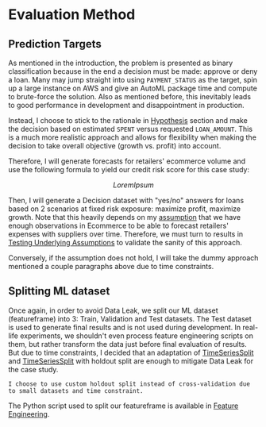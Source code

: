 # Evaluation Method

## Prediction Targets
As mentioned in the introduction, the problem is presented as binary classification because in the end a decision must be made: approve or deny a loan. Many may jump straight into using `PAYMENT_STATUS` as the target, spin up a large instance on AWS and give an AutoML package time and compute to brute-force the solution. Also as mentioned before, this inevitably leads to good performance in development and disappointment in production.

Instead, I choose to stick to the rationale in [Hypothesis](./hypothesis.md) section and make the decision based on estimated `SPENT` versus requested `LOAN_AMOUNT`. This is a much more realistic approach and allows for flexibility when making the decision to take overall objective (growth vs. profit) into account.

Therefore, I will generate forecasts for retailers' ecommerce volume and use the following formula to yield our credit risk score for this case study:

$$
Lorem Ipsum
$$

Then, I will generate a Decision dataset with "yes/no" answers for loans based on 2 scenarios at fixed risk exposure: maximize profit, maximize growth. Note that this heavily depends on my [assumption](assumptions) that we have enough observations in Ecommerce to be able to forecast retailers' expenses with suppliers over time. Therefore, we must turn to results in [Testing Underlying Assumptions](../exploratory-analysis/test-assumption.md) to validate the sanity of this approach.

Conversely, if the assumption does not hold, I will take the dummy approach mentioned a couple paragraphs above due to time constraints.

## Splitting ML dataset

Once again, in order to avoid Data Leak, we split our ML dataset (featureframe) into 3: Train, Validation and Test datasets. The Test dataset is used to generate final results and is not used during development. In real-life experiments, we shouldn't even process feature engineering scripts on them, but rather transform the data just before final evaluation of results. But due to time constraints, I decided that an adaptation of <a href="https://scikit-learn.org/stable/modules/generated/sklearn.model_selection.TimeSeriesSplit.html" target="_blank">TimeSeriesSplit</a> and <a href="https://scikit-learn.org/stable/modules/generated/sklearn.model_selection.StratifiedKFold.html" target="_blank">TimeSeriesSplit</a> with holdout split are enough to mitigate Data Leak for the case study.

```{note}
I choose to use custom holdout split instead of cross-validation due to small datasets and time constraint.
```

The Python script used to split our featureframe is available in [Feature Engineering](holdout).
